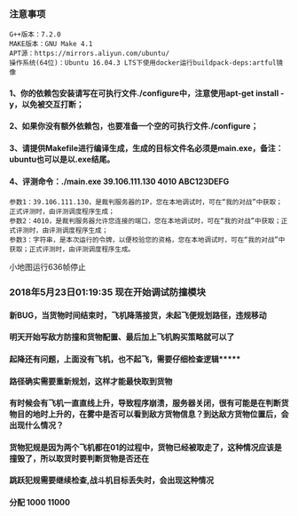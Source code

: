 ### 注意事项
```
G++版本：7.2.0
MAKE版本：GNU Make 4.1
APT源：https://mirrors.aliyun.com/ubuntu/
操作系统(64位)：Ubuntu 16.04.3 LTS下使用docker运行buildpack-deps:artful镜像
```
#### 1、你的依赖包安装请写在可执行文件./configure中，注意使用apt-get install -y，以免被交互打断；
#### 2、如果你没有额外依赖包，也要准备一个空的可执行文件./configure；
#### 3、请提供Makefile进行编译生成，生成的目标文件名必须是main.exe，备注：ubuntu也可以是以.exe结尾。
#### 4、评测命令：./main.exe 39.106.111.130 4010 ABC123DEFG
```
参数1：39.106.111.130，是裁判服务器的IP，您在本地调试时，可在“我的对战”中获取；正式评测时，由评测调度程序生成；
参数2：4010，是裁判服务器允许您连接的端口，您在本地调试时，可在“我的对战”中获取；正式评测时，由评测调度程序生成；
参数3：字符串，是本次运行的令牌，以便校验您的资格，您在本地调试时，可在“我的对战”中获取；正式评测时，由评测调度程序生成。
```
小地图运行636帧停止
### 2018年5月23日01:19:35 现在开始调试防撞模块
#### 新BUG，当货物时间结束时，飞机降落接货，未起飞便规划路径，违规移动
#### 明天开始写敌方防撞和货物配置、最后加上飞机购买策略就可以了

#### 起降还有问题，上面没有飞机，也不起飞，需要仔细检查逻辑*****
#### 路径确实需要重新规划，这样才能最快取到货物
#### 有时候会有飞机一直直线上升，导致程序崩溃，服务器关闭，很有可能是在判断货物目的地时上升的，在雾中是否可以看到敌方货物信息？到达敌方货物位置后，会出现什么情况？
#### 货物犯规是因为两个飞机都在01的过程中，货物已经被取走了，这种情况应该是撞毁了，所以取货时要判断货物是否还在
#### 跳跃犯规需要继续检查,战斗机目标丢失时，会出现这种情况

#### 分配 1000  11000